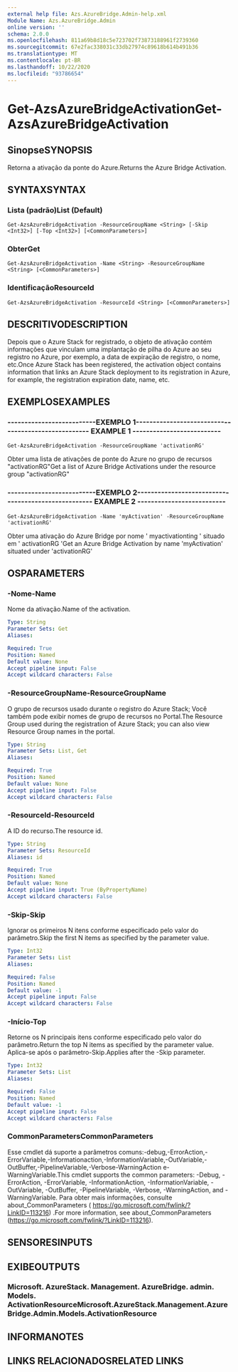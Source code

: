 ```yaml
---
external help file: Azs.AzureBridge.Admin-help.xml
Module Name: Azs.AzureBridge.Admin
online version: ''
schema: 2.0.0
ms.openlocfilehash: 811a69b8d18c5e723702f73873188961f2739360
ms.sourcegitcommit: 67e2fac338031c33db27974c89618b614b491b36
ms.translationtype: MT
ms.contentlocale: pt-BR
ms.lasthandoff: 10/22/2020
ms.locfileid: "93786654"
---
```

# <span data-ttu-id="6acad-101">Get-AzsAzureBridgeActivation</span><span class="sxs-lookup"><span data-stu-id="6acad-101">Get-AzsAzureBridgeActivation</span></span>

## <span data-ttu-id="6acad-102">Sinopse</span><span class="sxs-lookup"><span data-stu-id="6acad-102">SYNOPSIS</span></span>
<span data-ttu-id="6acad-103">Retorna a ativação da ponte do Azure.</span><span class="sxs-lookup"><span data-stu-id="6acad-103">Returns the Azure Bridge Activation.</span></span>

## <span data-ttu-id="6acad-104">SYNTAX</span><span class="sxs-lookup"><span data-stu-id="6acad-104">SYNTAX</span></span>

### <span data-ttu-id="6acad-105">Lista (padrão)</span><span class="sxs-lookup"><span data-stu-id="6acad-105">List (Default)</span></span>
```
Get-AzsAzureBridgeActivation -ResourceGroupName <String> [-Skip <Int32>] [-Top <Int32>] [<CommonParameters>]
```

### <span data-ttu-id="6acad-106">Obter</span><span class="sxs-lookup"><span data-stu-id="6acad-106">Get</span></span>
```
Get-AzsAzureBridgeActivation -Name <String> -ResourceGroupName <String> [<CommonParameters>]
```

### <span data-ttu-id="6acad-107">Identificação</span><span class="sxs-lookup"><span data-stu-id="6acad-107">ResourceId</span></span>
```
Get-AzsAzureBridgeActivation -ResourceId <String> [<CommonParameters>]
```

## <span data-ttu-id="6acad-108">DESCRITIVO</span><span class="sxs-lookup"><span data-stu-id="6acad-108">DESCRIPTION</span></span>
<span data-ttu-id="6acad-109">Depois que o Azure Stack for registrado, o objeto de ativação contém informações que vinculam uma implantação de pilha do Azure ao seu registro no Azure, por exemplo, a data de expiração de registro, o nome, etc.</span><span class="sxs-lookup"><span data-stu-id="6acad-109">Once Azure Stack has been registered, the activation object contains information that links an Azure Stack deployment to its registration in Azure, for example, the registration expiration date, name, etc.</span></span>

## <span data-ttu-id="6acad-110">EXEMPLOS</span><span class="sxs-lookup"><span data-stu-id="6acad-110">EXAMPLES</span></span>

### <span data-ttu-id="6acad-111">--------------------------EXEMPLO 1--------------------------</span><span class="sxs-lookup"><span data-stu-id="6acad-111">-------------------------- EXAMPLE 1 --------------------------</span></span>
```
Get-AzsAzureBridgeActivation -ResourceGroupName 'activationRG'
```

<span data-ttu-id="6acad-112">Obter uma lista de ativações de ponte do Azure no grupo de recursos "activationRG"</span><span class="sxs-lookup"><span data-stu-id="6acad-112">Get a list of Azure Bridge Activations under the resource group "activationRG"</span></span>

### <span data-ttu-id="6acad-113">--------------------------EXEMPLO 2--------------------------</span><span class="sxs-lookup"><span data-stu-id="6acad-113">-------------------------- EXAMPLE 2 --------------------------</span></span>
```
Get-AzsAzureBridgeActivation -Name 'myActivation' -ResourceGroupName 'activationRG'
```

<span data-ttu-id="6acad-114">Obter uma ativação do Azure Bridge por nome ' myactivationting ' situado em ' activationRG '</span><span class="sxs-lookup"><span data-stu-id="6acad-114">Get an Azure Bridge Activation by name 'myActivation' situated under 'activationRG'</span></span>

## <span data-ttu-id="6acad-115">OS</span><span class="sxs-lookup"><span data-stu-id="6acad-115">PARAMETERS</span></span>

### <span data-ttu-id="6acad-116">-Nome</span><span class="sxs-lookup"><span data-stu-id="6acad-116">-Name</span></span>
<span data-ttu-id="6acad-117">Nome da ativação.</span><span class="sxs-lookup"><span data-stu-id="6acad-117">Name of the activation.</span></span>

```yaml
Type: String
Parameter Sets: Get
Aliases: 

Required: True
Position: Named
Default value: None
Accept pipeline input: False
Accept wildcard characters: False
```

### <span data-ttu-id="6acad-118">-ResourceGroupName</span><span class="sxs-lookup"><span data-stu-id="6acad-118">-ResourceGroupName</span></span>
<span data-ttu-id="6acad-119">O grupo de recursos usado durante o registro do Azure Stack; Você também pode exibir nomes de grupo de recursos no Portal.</span><span class="sxs-lookup"><span data-stu-id="6acad-119">The Resource Group used during the registration of Azure Stack; you can also view Resource Group names in the portal.</span></span>

```yaml
Type: String
Parameter Sets: List, Get
Aliases: 

Required: True
Position: Named
Default value: None
Accept pipeline input: False
Accept wildcard characters: False
```

### <span data-ttu-id="6acad-120">-ResourceId</span><span class="sxs-lookup"><span data-stu-id="6acad-120">-ResourceId</span></span>
<span data-ttu-id="6acad-121">A ID do recurso.</span><span class="sxs-lookup"><span data-stu-id="6acad-121">The resource id.</span></span>

```yaml
Type: String
Parameter Sets: ResourceId
Aliases: id

Required: True
Position: Named
Default value: None
Accept pipeline input: True (ByPropertyName)
Accept wildcard characters: False
```

### <span data-ttu-id="6acad-122">-Skip</span><span class="sxs-lookup"><span data-stu-id="6acad-122">-Skip</span></span>
<span data-ttu-id="6acad-123">Ignorar os primeiros N itens conforme especificado pelo valor do parâmetro.</span><span class="sxs-lookup"><span data-stu-id="6acad-123">Skip the first N items as specified by the parameter value.</span></span>

```yaml
Type: Int32
Parameter Sets: List
Aliases: 

Required: False
Position: Named
Default value: -1
Accept pipeline input: False
Accept wildcard characters: False
```

### <span data-ttu-id="6acad-124">-Início</span><span class="sxs-lookup"><span data-stu-id="6acad-124">-Top</span></span>
<span data-ttu-id="6acad-125">Retorne os N principais itens conforme especificado pelo valor do parâmetro.</span><span class="sxs-lookup"><span data-stu-id="6acad-125">Return the top N items as specified by the parameter value.</span></span>
<span data-ttu-id="6acad-126">Aplica-se após o parâmetro-Skip.</span><span class="sxs-lookup"><span data-stu-id="6acad-126">Applies after the -Skip parameter.</span></span>

```yaml
Type: Int32
Parameter Sets: List
Aliases: 

Required: False
Position: Named
Default value: -1
Accept pipeline input: False
Accept wildcard characters: False
```

### <span data-ttu-id="6acad-127">CommonParameters</span><span class="sxs-lookup"><span data-stu-id="6acad-127">CommonParameters</span></span>
<span data-ttu-id="6acad-128">Esse cmdlet dá suporte a parâmetros comuns:-debug,-ErrorAction,-ErrorVariable,-Informationaction,-InformationVariable,-OutVariable,-OutBuffer,-PipelineVariable,-Verbose-WarningAction e-WarningVariable.</span><span class="sxs-lookup"><span data-stu-id="6acad-128">This cmdlet supports the common parameters: -Debug, -ErrorAction, -ErrorVariable, -InformationAction, -InformationVariable, -OutVariable, -OutBuffer, -PipelineVariable, -Verbose, -WarningAction, and -WarningVariable.</span></span> <span data-ttu-id="6acad-129">Para obter mais informações, consulte about_CommonParameters ( https://go.microsoft.com/fwlink/?LinkID=113216) .</span><span class="sxs-lookup"><span data-stu-id="6acad-129">For more information, see about_CommonParameters (https://go.microsoft.com/fwlink/?LinkID=113216).</span></span>

## <span data-ttu-id="6acad-130">SENSORES</span><span class="sxs-lookup"><span data-stu-id="6acad-130">INPUTS</span></span>

## <span data-ttu-id="6acad-131">EXIBE</span><span class="sxs-lookup"><span data-stu-id="6acad-131">OUTPUTS</span></span>

### <span data-ttu-id="6acad-132">Microsoft. AzureStack. Management. AzureBridge. admin. Models. ActivationResource</span><span class="sxs-lookup"><span data-stu-id="6acad-132">Microsoft.AzureStack.Management.AzureBridge.Admin.Models.ActivationResource</span></span>

## <span data-ttu-id="6acad-133">INFORMA</span><span class="sxs-lookup"><span data-stu-id="6acad-133">NOTES</span></span>

## <span data-ttu-id="6acad-134">LINKS RELACIONADOS</span><span class="sxs-lookup"><span data-stu-id="6acad-134">RELATED LINKS</span></span>

